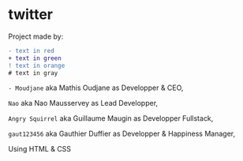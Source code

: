 # <h1> twitter </h1>

Project made by:

```diff
- text in red
+ text in green
! text in orange
# text in gray
```





```- Moudjane``` aka Mathis Oudjane as Developper & CEO,

```Nao``` aka Nao Mausservey as Lead Developper,

```Angry Squirrel``` aka Guillaume Maugin as Developper Fullstack,

```gaut123456``` aka Gauthier Duffier as Developper & Happiness Manager,


Using HTML & CSS

